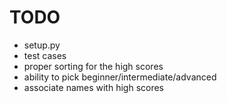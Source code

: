 # TODO
- setup.py
- test cases
- proper sorting for the high scores
- ability to pick beginner/intermediate/advanced
- associate names with high scores
